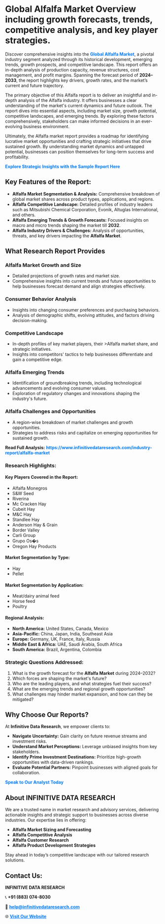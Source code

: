 <h1>Global Alfalfa Market Overview including growth forecasts, trends, competitive analysis, and key player strategies.</h1>
<p>
Discover comprehensive insights into the 
<a href="https://www.infinitivedataresearch.com/industry-report/alfalfa-market" rel="dofollow" style="color: #007BFF; text-decoration: none;"><strong>Global Alfalfa Market</strong></a>, a pivotal industry segment analyzed through its historical development, emerging trends, growth prospects, and competitive landscape. This report offers an in-depth analysis of production capacity, revenue structures, cost management, and profit margins. Spanning the forecast period of <strong>2024–2033</strong>, the report highlights key drivers, growth rates, and the market’s current and future trajectory.
</p>
<p>
The primary objective of this Alfalfa report is to deliver an insightful and in-depth analysis of the Alfalfa industry. It offers businesses a clear understanding of the market's current dynamics and future outlook. The report dives into essential aspects, including market size, growth potential, competitive landscapes, and emerging trends. By exploring these factors comprehensively, stakeholders can make informed decisions in an ever-evolving business environment.
</p>
<p>
Ultimately, the Alfalfa market report provides a roadmap for identifying lucrative market opportunities and crafting strategic initiatives that drive sustained growth. By understanding market dynamics and untapped potential, businesses can position themselves for long-term success and profitability.
</p>
<p>
<a href="https://www.infinitivedataresearch.com/request-sample/reportId=105161" style="color: #007BFF; text-decoration: none;"><strong>Explore Strategic Insights with the Sample Report Here</strong></a>
</p>

<h2>Key Features of the Report:</h2>
<ul>
<li><strong>Alfalfa Market Segmentation & Analysis:</strong> Comprehensive breakdown of global market shares across product types, applications, and regions.</li>
<li><strong>Alfalfa Competitive Landscape:</strong> Detailed profiles of industry leaders such as Mitsubishi Chemical Corporation, Evonik, Altuglas International, and others.</li>
<li><strong>Alfalfa Emerging Trends & Growth Forecasts:</strong> Focused insights on macro and micro trends shaping the market till <strong>2032</strong>.</li>
<li><strong>Alfalfa Industry Drivers & Challenges:</strong> Analysis of opportunities, threats, and key drivers impacting the <strong>Alfalfa Market</strong>.</li>
</ul>

<h2>What Research Report Provides</h2>
<h3>Alfalfa Market Growth and Size</h3>
<ul>
<li>Detailed projections of growth rates and market size.</li>
<li>Comprehensive insights into current trends and future opportunities to help businesses forecast demand and align strategies effectively.</li>
</ul>

<h3>Consumer Behavior Analysis</h3>
<ul>
<li>Insights into changing consumer preferences and purchasing behaviors.</li>
<li>Analysis of demographic shifts, evolving attitudes, and factors driving decision-making.</li>
</ul>

<h3>Competitive Landscape</h3>
<ul>
<li>In-depth profiles of key market players, their >Alfalfa market share, and strategic initiatives.</li>
<li>Insights into competitors' tactics to help businesses differentiate and gain a competitive edge.</li>
</ul>

<h3>Alfalfa Emerging Trends</h3>
<ul>
<li>Identification of groundbreaking trends, including technological advancements and evolving consumer values.</li>
<li>Exploration of regulatory changes and innovations shaping the industry's future.</li>
</ul>

<h3>Alfalfa Challenges and Opportunities</h3>
<ul>
<li>A region-wise breakdown of market challenges and growth opportunities.</li>
<li>Strategies to address risks and capitalize on emerging opportunities for sustained growth.</li>
</ul>
<p><strong>Read Full Analysis:</strong> <a href="https://www.infinitivedataresearch.com/industry-report/alfalfa-market" rel="dofollow" style="color: #007BFF; text-decoration: none;"><strong>https://www.infinitivedataresearch.com/industry-report/alfalfa-market</strong></a></p>
<h3>Research Highlights:</h3>
<h4>Key Players Covered in the Report:</h4>
<ul><li>Alfalfa Monegros</li><li>S&amp;W Seed</li><li>Riverina</li><li>Mc Cracken Hay</li><li>Cubeit Hay</li><li>M&amp;C Hay</li><li>Standlee Hay</li><li>Anderson Hay &amp; Grain</li><li>Border Valley</li><li>Carli Group</li><li>Grupo Os�s</li><li>Oregon Hay Products</li></ul>
<h4>Market Segmentation by Type:</h4>
<ul><li>Hay</li><li>Pellet</li></ul>
<h4>Market Segmentation by Application:</h4>
<ul><li>Meat/dairy animal feed</li><li>Horse feed</li><li>Poultry</li></ul>

<h4>Regional Analysis:</h4>
<ul>
<li><strong>North America:</strong> United States, Canada, Mexico</li>
<li><strong>Asia-Pacific:</strong> China, Japan, India, Southeast Asia</li>
<li><strong>Europe:</strong> Germany, UK, France, Italy, Russia</li>
<li><strong>Middle East & Africa:</strong> UAE, Saudi Arabia, South Africa</li>
<li><strong>South America:</strong> Brazil, Argentina, Colombia</li>
</ul>

<h3>Strategic Questions Addressed:</h3>
<ol>
<li>What is the growth forecast for the <strong>Alfalfa Market</strong> during 2024–2032?</li>
<li>Which forces are shaping the market's future?</li>
<li>Who are the leading players, and what strategies fuel their success?</li>
<li>What are the emerging trends and regional growth opportunities?</li>
<li>What challenges may hinder market expansion, and how can they be mitigated?</li>
</ol>

<h2>Why Choose Our Reports?</h2>
<p>At <strong>Infinitive Data Research</strong>, we empower clients to:</p>
<ul>
<li><strong>Navigate Uncertainty:</strong> Gain clarity on future revenue streams and investment risks.</li>
<li><strong>Understand Market Perceptions:</strong> Leverage unbiased insights from key stakeholders.</li>
<li><strong>Identify Prime Investment Destinations:</strong> Prioritize high-growth opportunities with data-driven rankings.</li>
<li><strong>Evaluate Potential Partners:</strong> Pinpoint businesses with aligned goals for collaboration.</li>
</ul>
<p><a href="https://www.infinitivedataresearch.com/industry-report/alfalfa-market" rel="dofollow" style="color: #007BFF; text-decoration: none;"><strong>Speak to Our Analyst Today</strong></a></p>

<h2>About INFINITIVE DATA RESEARCH</h2>
<p>We are a trusted name in market research and advisory services, delivering actionable insights and strategic support to businesses across diverse industries. Our expertise lies in offering:</p>
<ul>
<li><strong>Alfalfa Market Sizing and Forecasting</strong></li>
<li><strong>Alfalfa Competitive Analysis</strong></li>
<li><strong>Alfalfa Customer Research</strong></li>
<li><strong>Alfalfa Product Development Strategies</strong></li>
</ul>
<p>Stay ahead in today’s competitive landscape with our tailored research solutions.</p>

<h2>Contact Us:</h2>
<p><strong>INFINITIVE DATA RESEARCH</strong></p>
<p>📞 <strong>+91 (883) 074-8030</strong></p>
<p>📧 <strong><a href="mailto:help@infinitivedataresearch.com" style="color: #007BFF;">help@infinitivedataresearch.com</a></strong></p>
<p>🌐 <strong><a href="https://www.infinitivedataresearch.com" rel="dofollow" style="color: #007BFF;">Visit Our Website</a></strong></p>